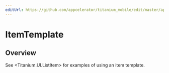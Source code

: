 ```yaml
---
editUrl: https://github.com/appcelerator/titanium_mobile/edit/master/apidoc/Titanium/UI/ListItem.yml
---
```

# ItemTemplate

<TypeHeader/>

## Overview

See <Titanium.UI.ListItem> for examples of using an item template.

<ApiDocs/>
